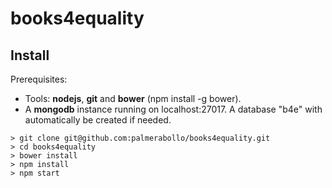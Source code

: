 # books4equality

## Install

Prerequisites:
- Tools: **nodejs**, **git** and **bower** (npm install -g bower).
- A **mongodb** instance running on localhost:27017. A database "b4e" with automatically be created if needed.

```
> git clone git@github.com:palmerabollo/books4equality.git
> cd books4equality
> bower install
> npm install
> npm start
```

